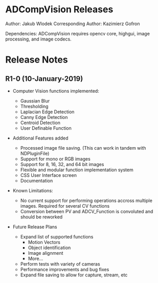 # ADCompVision Releases

Author: Jakub Wlodek
Corresponding Author: Kazimierz Gofron

Dependencies: ADCompVision requires opencv core, highgui, image processing, and image codecs.

# Release Notes

<!--RELEASE START-->

## R1-0 (10-January-2019)

* Computer Vision functions implemented:
    * Gaussian Blur
    * Thresholding
    * Laplacian Edge Detection
    * Canny Edge Detection
    * Centroid Detection
    * User Definable Function

* Additional Features added
    * Processed image file saving. (This can work in tandem with NDPluginFile)
    * Support for mono or RGB images
    * Support for 8, 16, 32, and 64 bit images
    * Flexible and modular function implementation system
    * CSS User Interface screen
    * Documentation

* Known Limitations:
    * No current support for performing operations accross multiple images. Required for several CV functions
    * Conversion between PV and ADCV_Function is convoluted and should be reworked

* Future Release Plans
    * Expand list of supported functions
        * Motion Vectors
        * Object identification
        * Image alignment
        * More...
    * Perform tests with variety of cameras
    * Performance improvements and bug fixes
    * Expand file saving to allow for capture, stream, etc